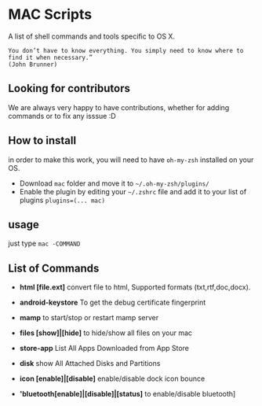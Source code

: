 # MAC Scripts
A list of shell commands and tools specific to OS X.

	You don’t have to know everything. You simply need to know where to find it when necessary.”
	(John Brunner)
	

## Looking for contributors

We are always very happy to have contributions, whether for adding commands or to fix any isssue :D


## How to install
 in order to make this work, you will need to have `oh-my-zsh` installed on your OS.

* Download `mac` folder and move it to `~/.oh-my-zsh/plugins/` 
* Enable the plugin by editing your `~/.zshrc` file and add it to your list of plugins `plugins=(... mac)`

## usage
just type `mac -COMMAND` 


## List of Commands
* **html [file.ext]**		convert file to html, Supported formats
(txt,rtf,doc,docx).
* **android-keystore**	To get the debug certificate fingerprint

* **mamp** to start/stop or restart mamp server
* **files [show]|[hide]**	to hide/show all files on your mac
* **store-app**			List All Apps Downloaded from App Store 
* **disk** 			show All Attached Disks and Partitions
* **icon [enable]|[disable]**	enable/disable dock icon bounce 
* **'bluetooth[enable]|[disable]|[status]** to enable/disable bluetooth]


